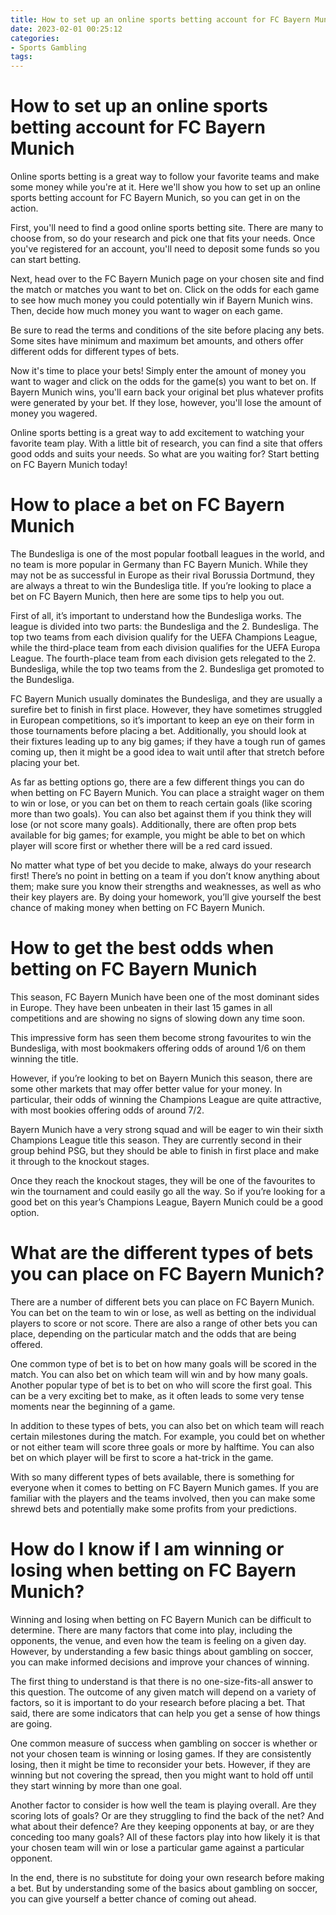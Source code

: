 ```yaml
---
title: How to set up an online sports betting account for FC Bayern Munich
date: 2023-02-01 00:25:12
categories:
- Sports Gambling
tags:
---
```



#  How to set up an online sports betting account for FC Bayern Munich

Online sports betting is a great way to follow your favorite teams and make some money while you're at it. Here we'll show you how to set up an online sports betting account for FC Bayern Munich, so you can get in on the action.

First, you'll need to find a good online sports betting site. There are many to choose from, so do your research and pick one that fits your needs. Once you've registered for an account, you'll need to deposit some funds so you can start betting.

Next, head over to the FC Bayern Munich page on your chosen site and find the match or matches you want to bet on. Click on the odds for each game to see how much money you could potentially win if Bayern Munich wins. Then, decide how much money you want to wager on each game.

Be sure to read the terms and conditions of the site before placing any bets. Some sites have minimum and maximum bet amounts, and others offer different odds for different types of bets.

Now it's time to place your bets! Simply enter the amount of money you want to wager and click on the odds for the game(s) you want to bet on. If Bayern Munich wins, you'll earn back your original bet plus whatever profits were generated by your bet. If they lose, however, you'll lose the amount of money you wagered.

Online sports betting is a great way to add excitement to watching your favorite team play. With a little bit of research, you can find a site that offers good odds and suits your needs. So what are you waiting for? Start betting on FC Bayern Munich today!

#  How to place a bet on FC Bayern Munich

The Bundesliga is one of the most popular football leagues in the world, and no team is more popular in Germany than FC Bayern Munich. While they may not be as successful in Europe as their rival Borussia Dortmund, they are always a threat to win the Bundesliga title. If you’re looking to place a bet on FC Bayern Munich, then here are some tips to help you out.

First of all, it’s important to understand how the Bundesliga works. The league is divided into two parts: the Bundesliga and the 2. Bundesliga. The top two teams from each division qualify for the UEFA Champions League, while the third-place team from each division qualifies for the UEFA Europa League. The fourth-place team from each division gets relegated to the 2. Bundesliga, while the top two teams from the 2. Bundesliga get promoted to the Bundesliga.

FC Bayern Munich usually dominates the Bundesliga, and they are usually a surefire bet to finish in first place. However, they have sometimes struggled in European competitions, so it’s important to keep an eye on their form in those tournaments before placing a bet. Additionally, you should look at their fixtures leading up to any big games; if they have a tough run of games coming up, then it might be a good idea to wait until after that stretch before placing your bet.

As far as betting options go, there are a few different things you can do when betting on FC Bayern Munich. You can place a straight wager on them to win or lose, or you can bet on them to reach certain goals (like scoring more than two goals). You can also bet against them if you think they will lose (or not score many goals). Additionally, there are often prop bets available for big games; for example, you might be able to bet on which player will score first or whether there will be a red card issued.

No matter what type of bet you decide to make, always do your research first! There’s no point in betting on a team if you don’t know anything about them; make sure you know their strengths and weaknesses, as well as who their key players are. By doing your homework, you’ll give yourself the best chance of making money when betting on FC Bayern Munich.

#  How to get the best odds when betting on FC Bayern Munich

This season, FC Bayern Munich have been one of the most dominant sides in Europe. They have been unbeaten in their last 15 games in all competitions and are showing no signs of slowing down any time soon.

This impressive form has seen them become strong favourites to win the Bundesliga, with most bookmakers offering odds of around 1/6 on them winning the title.

However, if you’re looking to bet on Bayern Munich this season, there are some other markets that may offer better value for your money. In particular, their odds of winning the Champions League are quite attractive, with most bookies offering odds of around 7/2.

Bayern Munich have a very strong squad and will be eager to win their sixth Champions League title this season. They are currently second in their group behind PSG, but they should be able to finish in first place and make it through to the knockout stages.

Once they reach the knockout stages, they will be one of the favourites to win the tournament and could easily go all the way. So if you’re looking for a good bet on this year’s Champions League, Bayern Munich could be a good option.

#  What are the different types of bets you can place on FC Bayern Munich?

There are a number of different bets you can place on FC Bayern Munich. You can bet on the team to win or lose, as well as betting on the individual players to score or not score. There are also a range of other bets you can place, depending on the particular match and the odds that are being offered.

One common type of bet is to bet on how many goals will be scored in the match. You can also bet on which team will win and by how many goals. Another popular type of bet is to bet on who will score the first goal. This can be a very exciting bet to make, as it often leads to some very tense moments near the beginning of a game.

In addition to these types of bets, you can also bet on which team will reach certain milestones during the match. For example, you could bet on whether or not either team will score three goals or more by halftime. You can also bet on which player will be first to score a hat-trick in the game.

With so many different types of bets available, there is something for everyone when it comes to betting on FC Bayern Munich games. If you are familiar with the players and the teams involved, then you can make some shrewd bets and potentially make some profits from your predictions.

#  How do I know if I am winning or losing when betting on FC Bayern Munich?

Winning and losing when betting on FC Bayern Munich can be difficult to determine. There are many factors that come into play, including the opponents, the venue, and even how the team is feeling on a given day. However, by understanding a few basic things about gambling on soccer, you can make informed decisions and improve your chances of winning.

The first thing to understand is that there is no one-size-fits-all answer to this question. The outcome of any given match will depend on a variety of factors, so it is important to do your research before placing a bet. That said, there are some indicators that can help you get a sense of how things are going.

One common measure of success when gambling on soccer is whether or not your chosen team is winning or losing games. If they are consistently losing, then it might be time to reconsider your bets. However, if they are winning but not covering the spread, then you might want to hold off until they start winning by more than one goal.

Another factor to consider is how well the team is playing overall. Are they scoring lots of goals? Or are they struggling to find the back of the net? And what about their defence? Are they keeping opponents at bay, or are they conceding too many goals? All of these factors play into how likely it is that your chosen team will win or lose a particular game against a particular opponent.

In the end, there is no substitute for doing your own research before making a bet. But by understanding some of the basics about gambling on soccer, you can give yourself a better chance of coming out ahead.